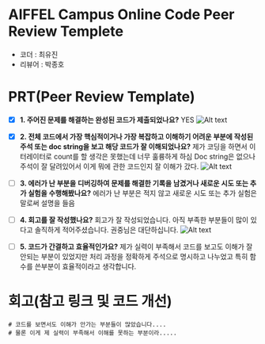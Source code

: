 # AIFFEL Campus Online Code Peer Review Templete
- 코더 : 최유진
- 리뷰어 : 박종호


# PRT(Peer Review Template)
- [x]  **1. 주어진 문제를 해결하는 완성된 코드가 제출되었나요?**
    YES
    ![Alt text](./1231.png)
- [x]  **2. 전체 코드에서 가장 핵심적이거나 가장 복잡하고 이해하기 어려운 부분에 작성된 
주석 또는 doc string을 보고 해당 코드가 잘 이해되었나요?**
    제가 코딩을 하면서 이터레이터로 count를 할 생각은 못했는데 너무 훌륭하게 하심
    Doc string은 없으나 주석이 잘 달려있어서 이게 뭐에 관한 코드인지 잘 이해가 갔다.
    ![Alt text](./1202.png) 
- [ ]  **3. 에러가 난 부분을 디버깅하여 문제를 해결한 기록을 남겼거나
새로운 시도 또는 추가 실험을 수행해봤나요?**
     에러가 난 부분은 적지 않고 새로운 시도 또는 추가 실험은 말로써 설명을 들음
        
- [ ]  **4. 회고를 잘 작성했나요?**
    회고가 잘 작성되었습니다. 아직 부족한 부분들이 많이 있다고 솔직하게 적어주셨습니다.
    권중님은 대단하십니다.
    ![Alt text](./1203.png)
        
- [ ]  **5. 코드가 간결하고 효율적인가요?**
    제가 실력이 부족해서 코드를 보고도 이해가 잘 안되는 부분이 있었지만 
    처리 과정을 정확하게 주석으로 명시하고 나누었고 특히 함수를 쓴부분이 효율적이라고 생각합니다.
    
    

# 회고(참고 링크 및 코드 개선)
```
# 코드를 보면서도 이해가 안가는 부분들이 많았습니다.... 
# 물론 이게 제 실력이 부족해서 이해를 못하는 부분이라..... 
```
